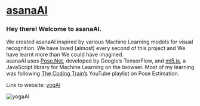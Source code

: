 # <a href="www.google.com" target="_blank" title="asanaAI">asanaAI</a> 

### Hey there! Welcome to asanaAI.
We created asanaAI inspired by various Machine Learning models for visual recognition. We have loved (almost) every second of this project and We have learnt more than We could have imagined. <br>asanaAI uses <a href="https://www.tensorflow.org/lite/models/pose_estimation/overview" target="_blank">Pose.Net</a>, developed by Google’s TensorFlow, and <a href="https://ml5js.org/" target="_blank">ml5.js</a>, a JavaScript library for Machine Learning on the browser. Most of my learning was following <a href="https://www.youtube.com/playlist?list=PLRqwX-V7Uu6YPSwT06y_AEYTqIwbeam3y" target="_blank">The Coding Train’s</a> YouTube playlist on Pose Estimation.

Link to website: <a href="https://cris-maillo.github.io/yogAI/" target="_blank" title="yogAI">yogAI</a> 

![yogaAI](https://user-images.githubusercontent.com/62070358/84757963-bbeff880-afbc-11ea-9203-fe945a4cd09c.png)

